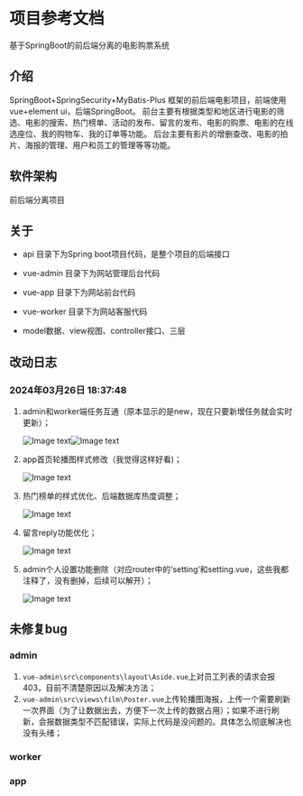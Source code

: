 # 项目参考文档

基于SpringBoot的前后端分离的电影购票系统

## 介绍

SpringBoot+SpringSecurity+MyBatis-Plus 框架的前后端电影项目，前端使用vue+element ui，后端SpringBoot。
前台主要有根据类型和地区进行电影的筛选、电影的搜索、热门榜单、活动的发布、留言的发布、电影的购票、电影的在线选座位、我的购物车、我的订单等功能。
后台主要有影片的增删查改、电影的拍片、海报的管理、用户和员工的管理等等功能。

## 软件架构

前后端分离项目

## 关于

- api 目录下为Spring boot项目代码，是整个项目的后端接口
- vue-admin 目录下为网站管理后台代码
- vue-app 目录下为网站前台代码
- vue-worker 目录下为网站客服代码

- model数据、view视图、controller接口、三层

## 改动日志

### 2024年03月26日 18:37:48

1. admin和worker端任务互通（原本显示的是new，现在只要新增任务就会实时更新）；

   ![Image text](https://github.com/get1024/jy-movie/blob/main/readme_assets/3568e16f0274d59fedbc7215e578a0a.png)![Image text](https://github.com/get1024/jy-movie/blob/main/readme_assets/94c4b700faa932878d0c3397ba74d82.png)

2. app首页轮播图样式修改（我觉得这样好看)；

   ![Image text](https://github.com/get1024/jy-movie/blob/main/readme_assets/8f5932eef4305840b2fe8082494f5f3.png)

3. 热门榜单的样式优化、后端数据库热度调整；

   ![Image text](https://github.com/get1024/jy-movie/blob/main/readme_assets/5bec3bebf6bbf54e5590e5b446672ca.png)

4. 留言reply功能优化；

   ![Image text](https://github.com/get1024/jy-movie/blob/main/readme_assets/870cab076bb917b8baada674d0cd92d.png)

5. admin个人设置功能删除（对应router中的‘setting’和setting.vue，这些我都注释了，没有删掉，后续可以解开）；

   ![Image text](https://github.com/get1024/jy-movie/blob/main/readme_assets/4968933f3fca7184dde79ad16d15ec8.png)

## 未修复bug

### admin

1. `vue-admin\src\components\layout\Aside.vue`上对员工列表的请求会报403，目前不清楚原因以及解决方法；
2. `vue-admin\src\views\film\Poster.vue`上传轮播图海报，上传一个需要刷新一次界面（为了让数据出去，方便下一次上传的数据占用）；如果不进行刷新，会报数据类型不匹配错误，实际上代码是没问题的。具体怎么彻底解决也没有头绪；

### worker

### app
